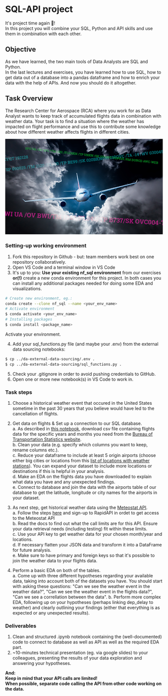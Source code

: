 # SQL-API project

It's project time again :tada:!  
In this project you will combine your SQL, Python and API skills and use them in combination with each other.  

## Objective
As we have learned, the two main tools of Data Analysts are SQL and Python.  
In the last lectures and exercises, you have learned how to use SQL, how to get data out of a database into a pandas dataframe and how to enrich your data with the help of APIs.
And now you should do it altogether.


## Task Overview
The Research Center for Aerospace (RCA) where you work for as Data Analyst wants to keep track of accumulated flights data in combination with weather data. Your task is to find a situation where the weather has impacted on flight performance and use this to contribute some knowledge about how different weather affects flights in different cities.

![](images/PIREPs-featured.jpg)  
### Setting-up working environment

1. Fork this repository in Github - but: team members work best on one repository collaboratively. 
2. Open VS Code and a terminal window in VS Code
3. It's up to you: **Use your existing nf_sql environment** from our exercises __or(!)__ create a new conda environment for this project. In both cases you can install any additional packages needed for doing some EDA and visualizations.  

```ZSH 
# Create new environment, eg.:
conda create --clone nf_sql --name <your_env_name>
# Activate environment 
$ conda activate <your_env_name>
# Installing packages 
$ conda install <package_name>
```
Activate your environment.  

4. Add your sql_functions.py file (and maybe your .env) from the external data sourcing notebooks:
```zsh
$ cp ../da-external-data-sourcing/.env .
$ cp ../da-external-data-sourcing/sql_functions.py .
```
5. Check your .gitignore in order to avoid pushing credentials to GitHub.  
6. Open one or more new notebook(s) in VS Code to work in.  

### Task steps
1. Choose a historical weather event that occured in the United States sometime in the past 30 years that you believe would have led to the cancellation of flights.

2. Get data on flights & Set up a connection to our SQL database.  
  a. As described in [this notebook](https://github.com/neuefische/da-sql-api-project/blob/main/get_flights_data.ipynb), download csv file containing flights data for the specific years and months you need from the [Bureau of Transportation Statistics website](https://transtats.bts.gov).    
  b. Clean your data (e.g. specify which columns you want to keep, rename columns etc.).  
  c. Reduce your dataframe to include at least 5 origin airports (choose either big cities or locations from this [list of locations with weather stations](https://bulk.meteostat.net/v2/stations/lite.json.gz)). You can expand your dataset to include more locations or destinations if this is helpful in your analysis.   
  d. Make an EDA on the flights data you have downloaded to explain what data you have and any unexpected findings.   
  e. Connect to database and join the data with the airports table of our database to get the latitude, longitude or city names for the airports in your dataset. 
  
3. As next step, get historical weather data using the [Meteostat API](https://dev.meteostat.net/api/point/daily.html#endpoint).   
  a. Follow the steps [here](https://dev.meteostat.net/api/) and sign-up to RapidAPI in ordet to get access to the Meteostat API  
  b. Read the docs to find out what the call limits are for this API. Ensure your data retrieval needs (including testing) fit within these limits.  
  c. Use your API key to get weather data for your chosen month/year and locations.  
  d. If necessary flatten your JSON data and transform it into a DataFrame for future analysis.  
  e. Make sure to have primary and foreign keys so that it's possible to join the weather data to your flights data.  
  
4. Perform a basic EDA on both of the tables.  
  a. Come up with three different hypotheses regarding your available data, taking into account both of the datasets you have. You should start with asking these questions: "Can we see the weather event in the weather data?", "Can we see the weather event in the flights data?", "Can we see a correllation between the data".
  b. Perform more complex EDA, following up on your hypotheses (perhaps linking dep_delay to weather) and clearly outlining your findings (either that everything is as expected or any unexpected results).  

### Deliverables
1. Clean and structured .ipynb notebook containing the (well-documented) code to connect to database as well as API as well as the required EDA part.
2. ~10-minutes technical presentation (eg. via google slides) to your colleagues, presenting the results of your data exploration and answering your hypotheses.


**And:**  
**Keep in mind that your API calls are limited!**  
**When possible, separate code calling the API from other code working on the data.**
